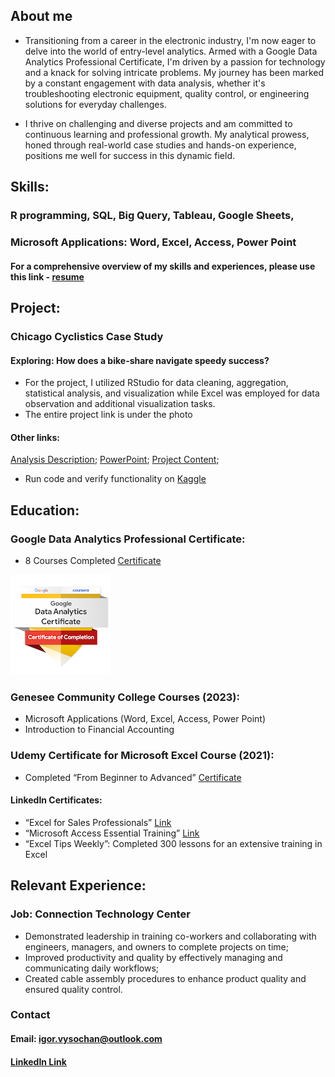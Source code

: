 ## About me

- Transitioning from a career in the electronic industry, I'm now eager to delve into the world of entry-level analytics. Armed with a Google Data Analytics Professional Certificate, I'm driven by a passion for technology and a knack for solving intricate problems. My journey has been marked by a constant engagement with data analysis, whether it's troubleshooting electronic equipment, quality control, or engineering solutions for everyday challenges.

- I thrive on challenging and diverse projects and am committed to continuous learning and professional growth. My analytical prowess, honed through real-world case studies and hands-on experience, positions me well for success in this dynamic field.

## Skills:

### R programming, SQL, Big Query, Tableau, Google Sheets,
### Microsoft Applications: Word, Excel, Access, Power Point
#### For a comprehensive overview of my skills and experiences, please use this link - [resume](Igors_Resume.pdf)

## Project:
### Chicago Cyclistics Case Study
#### Exploring: How does a bike-share navigate speedy success?
- For the project, I utilized RStudio for data cleaning, aggregation, statistical analysis, and visualization while Excel was employed for data observation and additional visualization tasks.
- The entire project link is under the photo
#### Other links:
[Analysis Description](Analysis%20Description.pdf); [PowerPoint](Case%201%20PPT.pdf); [Project Content](Project%20content.pdf); 
- Run code and verify functionality on [Kaggle](https://www.kaggle.com/code/igorvysochanskyy/bike-share-success)

## Education:

### Google Data Analytics Professional Certificate:
- 8 Courses Completed
[Certificate](https://www.coursera.org/share/2ee91bdc4a89b821fbb89e80e85a6241)

![Coursera Badge](/Images/google_badge.png)

### Genesee Community College Courses (2023):
- Microsoft Applications (Word, Excel, Access, Power Point)
- Introduction to Financial Accounting

### Udemy Certificate for Microsoft Excel Course (2021):  
- Completed “From Beginner to Advanced”
[Certificate](https://www.udemy.com/certificate/UC-b6f25bf5-7a81-440d-9fb2-c4453ca03353/)

#### LinkedIn Certificates: 
- “Excel for Sales Professionals” [Link](https://www.linkedin.com/learning/certificates/8d05b80f3dd289b8c062ea31f8ade957466f9c7ba8ed59176da880b364a14793?trk=share_certificate)
- “Microsoft Access Essential Training” [Link](https://www.linkedin.com/learning/certificates/2bc7dddad6ecbb81da5c467e906f51d1dd207692657a66caeef706278097b2fe?trk=share_certificate)
- “Excel Tips Weekly”: Completed 300 lessons for an extensive training in Excel

## Relevant Experience:
### Job: Connection Technology Center
- Demonstrated leadership in training co-workers and collaborating with engineers, managers, and owners to complete projects on time;
- Improved productivity and quality by effectively managing and communicating daily workflows;
- Created cable assembly procedures to enhance product quality and ensured quality control.

### Contact
#### Email:  igor.vysochan@outlook.com
#### [LinkedIn Link](https://www.linkedin.com/in/igor-vysochanskyy-7ab4922a2/) 

